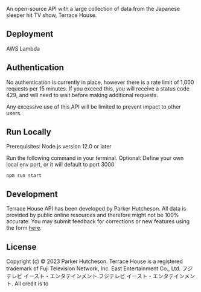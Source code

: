 An open-source API with a large collection of data from the Japanese sleeper hit TV show, Terrace House. 

## Deployment

AWS Lambda

## Authentication
No authentication is currently in place, however there is a rate limit of 1,000 requests per 15 minutes. If you exceed this, you will receive a status code 429, and will need to wait before making additional requests. 

Any excessive use of this API will be limited to prevent impact to other users.

## Run Locally

Prerequisites:
Node.js version 12.0 or later

Run the following command in your terminal. 
Optional: Define your own local env port, or it will default to port 3000

`npm run start`


## Development
Terrace House API has been developed by Parker Hutcheson. All data is provided by public online resources and therefore might not be 100% accurate. You may submit feedback for corrections or new features using the form [here](www.airtable.com).

## License

Copyright (c) © 2023 Parker Hutcheson. Terrace House is a registered trademark of Fuji Television Network, Inc. East Entertainment Co., Ltd. フジテレビ イースト・エンタテインメント.フジテレビ イースト・エンタテインメント. All credit is to 

